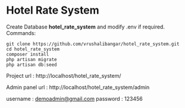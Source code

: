 # **Hotel Rate System**

Create Database **hotel_rate_system** and modify .env if required.
Commands:
```
git clone https://github.com/vrushalibangar/hotel_rate_system.git
cd hotel_rate_system
composer install
php artisan migrate
php artisan db:seed
```

Project url : http://localhost/hotel_rate_system/  

Admin panel url : http://localhost/hotel_rate_system/admin  
 
username : demoadmin@gmail.com
password : 123456
